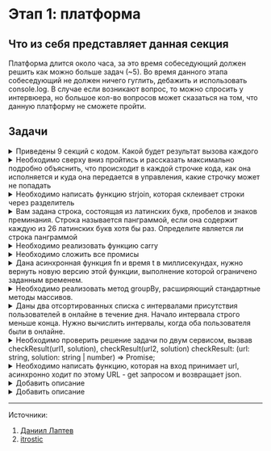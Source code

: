 # Этап 1: платформа

## Что из себя представляет данная секция 

Платформа длится около часа, за это время собеседующий должен решить как можно больше задач (~5). Во время данного этапа собеседующий не должен ничего гуглить, дебажить и использовать console.log. В случае если возникают вопрос, то можно спросить у интервюера, но большое кол-во вопросов может сказаться на том, что данную платформу не сможете пройти.

## Задачи

<details>
<summary>Приведены 9 секций с кодом. Какой будет результат вызова каждого</summary>

```js
// 1.
console.log(typeof []);

// 2.
console.log(typeof null);

// 3.
console.log(1 + "2");

// 4.
console.log("4" - 2);

// 5
const first = () => console.log("Один");
const second = () => console.log("Два");
const third = () => console.log("Три");

first();
setTimeout(second, 0);
third();

// 6
var a = 2;
var b = a;
b++

console.log(a);
console.log(b);

// 7
var c = [1, 2, 3]
var d = c;
d.push(4);
console.log(c);
console.log(d);

// 8
{
  console.log(i);
  var i = 10;
  console.log(i)
}

// 9
{
  console.log(i);
  const i = 10;
  console.log(i)
}
```
</details>

<details>
<summary>Необходимо сверху вниз пройтись и рассказать максимально подробно объяснить, что происходит в каждой строчке кода, как она исполняется и куда она передается в управления, какие строчку может не попадать</summary>

```js
Promise.resolve(1)
  .then((x) => x + 1)
  .then((x) => { throw x } )
  .then((x) => console.log(x))
  .catch((err) => console.log(err))
  .then(x => Promise.resolve(x))
  .catch((err) => console.log(err))
  .then((x) => console.log(x))

```


</details>

<details>
<summary>Необходимо написать функцию strjoin, которая склеивает строки через разделитель</summary>

```js
function strjoin() {
  // code here
}

console.log(strjoin('.', 'a', 'b', 'c')); // 'a.b.c.
console.log(strjoin('-', 'a', 'b', 'c', 'd', 'e', 'f')); // a-b-c-d-e-f

// Доп.вопрос, что вернет если мы добавим только разделитель
console.log(strjoin('.'));

// Напиши решение с помощью ЕС6, и до ЕС5;

// Что такое arguments

```
</details>

<details>
<summary>Вам задана строка, состоящая из латинских букв, пробелов и знаков преминания. Строка называется панграммой, если она содержит каждую из 26 латинских букв хотя бы раз. Определите является ли строка панграммой
</summary>

```js
const LETTERS = [
    "A", "B", "C", "D", "E",
    "F", "G", "H", "I", "J",
    "K", "L", "M", "N", "O", 
    "P", "Q", "R", "S", "T",
    "U", "V", "W", "X", "Y", 
    "Z"
]

function isPangram(text) {
    // your code her
}

console.log(isPangram('A pangram or holoalphabetic sentence is a sentence using every letter of a gived alphabet at least once'))
console.log(isPangram('Waltz, bad nymph, for quick jigs vex'))
```
</details>


<details>
<summary>Необходимо реализовать функцию carry</summary>

```js
function sum(a,b,c) {
  return a + b + c  
}

function curry(fn) {
  // TODO
}

carry(sum)(1, 2, 3);
curry(sum)(1, 2)(3);
curry(sum)(1)(2)(3);
```

</details>

<details>
<summary>Необходимо сложить все промисы</summary>


```js

function sumPromises(...promises) {
  // TODO  
}

// Пример использования
const promise1 = Promise.resolve(1);
const promise2 = Promise.resolve(2);

sumPromises(promise1, promise2).then(console.log); // 3
```

<details>
<summary>Ответ</summary>

```js
function sumPromises(...promises) {
  return Promise.all(promises)
    .then(results => results.reduce((sum, value) => sum + value, 0));
}
```

</details>
</details>
<details>
<summary>Дана асинхронная функция fn и время t в миллисекундах, нужно вернуть новую версию этой функции, выполнение которой ограничено заданным временем.
</summary>

Функция fn принимает аргументы, переданные в эту новую функцию.
  
Возвращаемая функция работает по следующим правилам: 
- если fn выполнится за заданное время t, то функция резолвит полученные данные;
- если fn не выполнился за заданное время t, то функция реджектит строку "Time limit exceeded"

```js
const timeLimited = function (fn, t) {
  // Your code
}
```

<details>
<summary>Ответ</summary>

```js
const timeLimited = function (fn, t) {
  return async function (...args) {
    // Обещание, которое сработает, если функция превысит лимит
    const timeoutPromise = new Promise((_, reject) => {
      setTimeout(() => reject("Time limit exceeded"), t);
    });

    // Запускаем fn с переданными аргументами
    const fnPromise = fn(...args);

    // Возвращаем результат того, кто быстрее завершится
    return Promise.race([fnPromise, timeoutPromise]);
  };
};
```

</details>
</details>

<details>
<summary>Необходимо реализовать метод groupBy, расширяющий стандартные методы массивов.</summary>

Метод должен возвращать сгруппированную версию массива - объект, в котором
каждый ключ является результатом выполнения переданной функции fn(arr[i]), а
каждое значение - массивом, содержащим все элементы исходного массива с этим 
ключом

```js

Array.prototype.groupBy


// Пример №1
const array1 = [
    { id: 1 },
    { id: 1 },
    { id: 3 }
]

const fn = (item) => item.id;

console.log(array1,groupBy(fn));
// {
//   1: [ {id: 1}, { id: 1 }]
//   2: [ {id: 2}]   
// }

// Пример №2
const array2 = [1, 2, 3];
console.log(array2.groupBy(String));
// {
//   "1": [1]
//   "2": [2]   
//   "3": [3]   
// }


// Пример №3
const array3 = [3.3, 0.5, 1.4];
console.log(array2.groupBy(Math.round));
// {
//   3: [3.3]
//   1: [0.5, 1.4]   
// }
```

</details>

<details>
<summary>Даны два отсортированных списка с интервалами присутствия пользователей в онлайне в течение дня. Начало интервала строго меньше конца. Нужно вычислить интервалы, когда оба пользователя были в онлайне.</summary>


```js
intersection(
    [(8, 12), (17, 22)],
    [(5, 11), (14, 18), (20, 23)]
) // [(8, 11), (17, 18), (20, 22)]

intersection(
    [(9, 15), (18, 21)],
    [(10, 14), (21, 22)]
) // [(10, 14)]

function intersection(user1, user2) {
  // your code here
}
```

</details>

<details>
<summary> Необходимо проверить решение задачи по двум сервисом, вызвав checkResult(url1, solution), checkResult(url2, solution) checkResult: (url: string, solution: string | number) => Promise<boolean>;</summary>

- Если оба запроса вернули true - вывести success;
- Если хоть один вернул false - вывести fail
- Если хоть один не ответил - вывести error;
- Если хоть один отвечает дольше 1 сек - вывести timeout


```js
import {checkResult} from 'myLib'

const solution = "Any answer";
const url1 = "yandex.ru";
const url2 = "google.com";

checkResult(url1, solution);
checkResult(url2, solution)
```
</details>

<details>
<summary>Необходимо написать функцию, которая на вход принимает url, асинхронно ходит по этому URL - get запросом и возвращает json.</summary>

Для получение данных использовать fetch. Можно использовать только Promise API. Если во время запроса произошла ошибка, то пробовать запросить еще 5 раз. Если в итоге информацию получить не удалось, вернуть ошибку "Заданный url недоступен

```js
function get(url) {
    // code here
}

get(url)
.then(res => console.log(res))
.catch(err => console.error(err))
```

</details>

<details>
<summary>Добавить описание</summary>

```js
function camelToSnake(text) {
  let result = '';
  
  for (let i = 0; i < text.length; i++) {
    const char = text[i];
    
    // Проверяем, является ли символ заглавной буквой
    if (char >= 'A' && char <= 'Z') {
      // Добавляем подчеркивание, если это не первый символ
      if (i !== 0) result += '_';
      result += char.toLowerCase();
    } else {
      result += char;
    }
  }
  
  return result;
}
```

</details>

<details>
<summary>Добавить описание</summary>


```js
function callLimit(fn, limit, callback) {
  let count = 0;

  function limitedFn(...args) {
    if (count < limit) {
      count++;
      fn(...args);

      if (count === limit && typeof callback === 'function') {
        callback();
      }
    }
  }

  limitedFn.reset = function() {
    count = 0;
  };

  return limitedFn;
}
```
</details>




--- 
Источники: 
1. [Даниил Лаптев](https://www.youtube.com/watch?v=CblVMItA3fM)
2. [itrostic](https://www.youtube.com/watch?v=jNgOQjznh-E)

